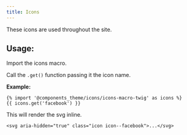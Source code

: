 ```yaml
---
title: Icons
---
```


These icons are used throughout the site.

## Usage:

Import the icons macro.

Call the `.get()` function passing it the icon name.

**Example:**
```
{% import '@components_theme/icons/icons-macro-twig' as icons %}
{{ icons.get('facebook') }}
```
This will render the svg inline.
```
<svg aria-hidden="true" class="icon icon--facebook">...</svg>
```
